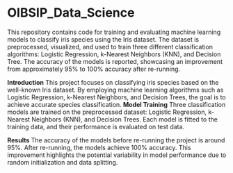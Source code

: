 # OIBSIP_Data_Science
This repository contains code for training and evaluating machine learning models to classify iris species using the Iris dataset. The dataset is preprocessed, visualized, and used to train three different classification algorithms: Logistic Regression, k-Nearest Neighbors (KNN), and Decision Tree. The accuracy of the models is reported, showcasing an improvement from approximately 95% to 100% accuracy after re-running.

**Introduction**
This project focuses on classifying iris species based on the well-known Iris dataset. By employing machine learning algorithms such as Logistic Regression, k-Nearest Neighbors, and Decision Trees, the goal is to achieve accurate species classification.
**Model Training**
Three classification models are trained on the preprocessed dataset: Logistic Regression, k-Nearest Neighbors (KNN), and Decision Trees. Each model is fitted to the training data, and their performance is evaluated on test data.

**Results**
The accuracy of the models before re-running the project is around 95%. After re-running, the models achieve 100% accuracy. This improvement highlights the potential variability in model performance due to random initialization and data splitting.
